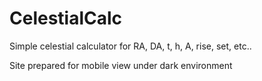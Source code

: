 # CelestialCalc
Simple celestial calculator for RA, DA, t, h, A, rise, set, etc..

Site prepared for mobile view under dark environment

